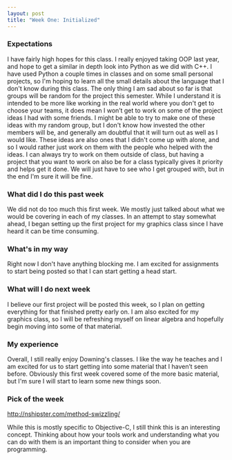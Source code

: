 ```yaml
---
layout: post
title: "Week One: Initialized"
---
```


### Expectations
I have fairly high hopes for this class. I really enjoyed taking OOP last year, and hope to get a similar in depth look into Python as we did with C++. I have used Python a couple times in classes and on some small personal projects, so I'm hoping to learn all the small details about the language that I don't know during this class. The only thing I am sad about so far is that groups will be random for the project this semester. While I understand it is intended to be more like working in the real world where you don't get to choose your teams, it does mean I won’t get to work on some of the project ideas I had with some friends. I might be able to try to make one of these ideas with my random group, but I don't know how invested the other members will be, and generally am doubtful that it will turn out as well as I would like. These ideas are also ones that I didn't come up with alone, and so I would rather just work on them with the people who helped with the ideas. I can always try to work on them outside of class, but having a project that you want to work on also be for a class typically gives it priority and helps get it done. We will just have to see who I get grouped with, but in the end I'm sure it will be fine.

### What did I do this past week
We did not do too much this first week. We mostly just talked about what we would be covering in each of my classes. In an attempt to stay somewhat ahead, I began setting up the first project for my graphics class since I have heard it can be time consuming.

### What's in my way
Right now I don't have anything blocking me. I am excited for assignments to start being posted so that I can start getting a head start.

### What will I do next week
I believe our first project will be posted this week, so I plan on getting everything for that finished pretty early on. I am also excited for my graphics class, so I will be refreshing myself on linear algebra and hopefully begin moving into some of that material.

### My experience
Overall, I still really enjoy Downing's classes. I like the way he teaches and I am excited for us to start getting into some material that I haven’t seen before. Obviously this first week covered some of the more basic material, but I'm sure I will start to learn some new things soon.

### Pick of the week
http://nshipster.com/method-swizzling/

While this is mostly specific to Objective-C, I still think this is an interesting concept. Thinking about how your tools work and understanding what you can do with them is an important thing to consider when you are programming.